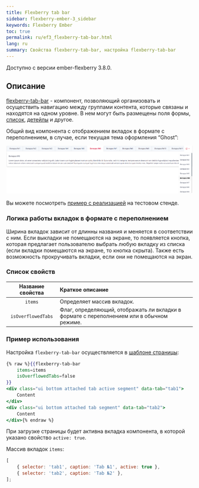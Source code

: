 ```yaml
---
title: Flexberry tab bar
sidebar: flexberry-ember-3_sidebar
keywords: Flexberry Ember
toc: true
permalink: ru/ef3_flexberry-tab-bar.html
lang: ru
summary: Свойства flexberry-tab-bar, настройка flexberry-tab-bar
---
```

Доступно с версии ember-flexberry 3.8.0.

## Описание

[flexberry-tab-bar](https://github.com/Flexberry/ember-flexberry/blob/master/addon/components/flexberry-tab-bar.js) - компонент, позволяющий организовать и осуществить навигацию между группами контента, которые связаны и находятся на одном уровне. В нем могут быть размещены поля формы, [список](ef2_object-list-view.html), [детейлы](ef2_groupedit.html) и другое.

Общий вид компонента с отображением вкладок в формате с переполнением, в случае, если текущая тема оформления “Ghost”:

![](/images/pages/products/flexberry-ember/3.x/components/flexberry-tab-bar.png)

Вы можете посмотреть [пример с реализацией](http://flexberry.github.io/ember-flexberry/dummy/dummy-test-2/?#/components-examples/flexberry-tab-bar/settings-example) на тестовом стенде.

### Логика работы вкладок в формате с переполнением

Ширина вкладок зависит от длинны названия и меняется в соответствии с ним. Если выкладки не помещаются на экране, то появляется кнопка, которая предлагает пользователю выбрать любую вкладку из списка (если вкладки помещаются на экране, то кнопка скрыта). Также есть возможность прокручивать вкладки, если они не помещаются на экран.

### Список свойств

| Название свойства | Краткое описание |
|:-------------------:|:------------------|
| `items` | Определяет массив вкладок.|
| `isOverflowedTabs` | Флаг, определяющий, отображать ли вкладки в формате с переполнением или в обычном режиме.|

### Пример использования

Настройка `flexberry-tab-bar` осуществляется в [шаблоне страницы](https://github.com/Flexberry/ember-flexberry/blob/master/addon/components/flexberry-tab-bar.js#L1):

```hbs
{% raw %}{{flexberry-tab-bar 
    items=items
    isOverflowedTabs=false
}}
<div class="ui bottom attached tab active segment" data-tab="tab1">
    Content
</div>
<div class="ui bottom attached tab segment" data-tab="tab2">
    Content
</div>{% endraw %}
```

При загрузке страницы будет активна вкладка компонента, в которой указано свойство `active: true`.

Массив вкладок `items`:
```javascript
[
    { selector: 'tab1', caption: 'Tab №1', active: true },
    { selector: 'tab2', caption: 'Tab №2' },
];
```
